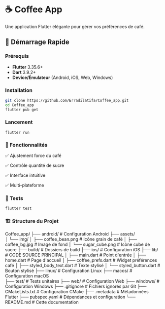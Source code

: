 # ☕ Coffee App

Une application Flutter élégante pour gérer vos préférences de café.

## 🚀 Démarrage Rapide

### Prérequis

- **Flutter** 3.35.6+
- **Dart** 3.9.2+
- **Device/Émulateur** (Android, iOS, Web, Windows)

### Installation

```bash
git clone https://github.com/Erradilatifa/Coffee_app.git
cd Coffee_app
flutter pub get
```

### Lancement
```
flutter run
```
### 📱 Fonctionnalités
✅ Ajustement force du café

✅ Contrôle quantité de sucre

✅ Interface intuitive

✅ Multi-plateforme


### 🧪 Tests
```
flutter test

```

### 🏗️ Structure du Projet


Coffee_app/
├── android/                 # Configuration Android
├── assets/                  
│   └── img/
│       ├── coffee_bean.png  # Icône grain de café
│       ├── coffee_bg.jpg    # Image de fond
│       └── sugar_cube.png   # Icône cube de sucre
├── build/                   # Dossiers de build
├── ios/                     # Configuration iOS
├── lib/                     # CODE SOURCE PRINCIPAL
│   ├── main.dart            # Point d'entrée
│   ├── home.dart            # Page d'accueil
│   ├── coffee_prefs.dart    # Widget préférences café
│   ├── styled_body_text.dart # Texte stylisé
│   └── styled_button.dart   # Bouton stylisé
├── linux/                   # Configuration Linux
├── macos/                   # Configuration macOS  
├── test/                    # Tests unitaires
├── web/                     # Configuration Web
├── windows/                 # Configuration Windows
├── .gitignore              # Fichiers ignorés par Git
├── CMakeLists.txt          # Configuration CMake
├── .metadata               # Métadonnées Flutter
├── pubspec.yaml            # Dépendances et configuration
└── README.md               # Cette documentation


